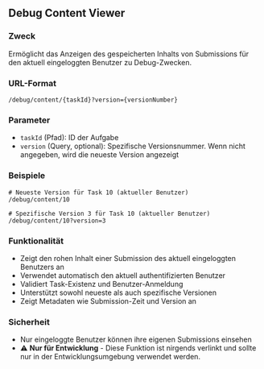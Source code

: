 ## Debug Content Viewer

### Zweck
Ermöglicht das Anzeigen des gespeicherten Inhalts von Submissions für den aktuell eingeloggten Benutzer zu Debug-Zwecken.

### URL-Format
```
/debug/content/{taskId}?version={versionNumber}
```

### Parameter
- `taskId` (Pfad): ID der Aufgabe  
- `version` (Query, optional): Spezifische Versionsnummer. Wenn nicht angegeben, wird die neueste Version angezeigt

### Beispiele
```
# Neueste Version für Task 10 (aktueller Benutzer)
/debug/content/10

# Spezifische Version 3 für Task 10 (aktueller Benutzer)
/debug/content/10?version=3
```

### Funktionalität
- Zeigt den rohen Inhalt einer Submission des aktuell eingeloggten Benutzers an
- Verwendet automatisch den aktuell authentifizierten Benutzer
- Validiert Task-Existenz und Benutzer-Anmeldung
- Unterstützt sowohl neueste als auch spezifische Versionen
- Zeigt Metadaten wie Submission-Zeit und Version an

### Sicherheit
- Nur eingeloggte Benutzer können ihre eigenen Submissions einsehen
- ⚠️ **Nur für Entwicklung** - Diese Funktion ist nirgends verlinkt und sollte nur in der Entwicklungsumgebung verwendet werden.